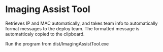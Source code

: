 # Imaging Assist Tool

Retrieves IP and MAC automatically, and takes team info to automatically format messages to the deploy team. The formatted message is automatticaly copied to the clipboard.

Run the program from dist/ImagingAssistTool.exe
